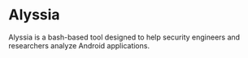 # Alyssia
Alyssia is a bash-based tool designed to help security engineers and researchers analyze Android applications.
